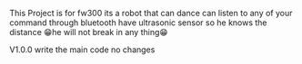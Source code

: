 
This Project is for fw300 its a robot that can dance can listen to any of your command through bluetooth
have ultrasonic sensor so he knows the distance 😁he will not break in any thing😁


V1.0.0 write the main code no changes